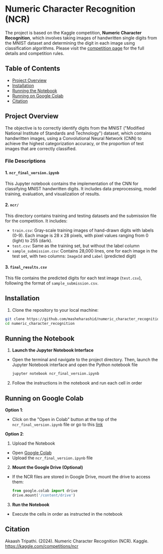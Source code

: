 # Numeric Character Recognition (NCR)

The project is based on the Kaggle competition, **Numeric Character Recognition**, which involves taking images of handwritten single digits from the MNIST dataset and determining the digit in each image using classification algorithms. Please visit the [competition page](https://www.kaggle.com/competitions/ncr) for the full details and competition rules. 

## Table of Contents

- [Project Overview](#project-overview)
- [Installation](#installation)
- [Running the Notebook](#running-the-notebook)
- [Running on Google Colab](#running-on-google-colab)
- [Citation](#citiation)

## Project Overview

The objective is to correctly identify digits from the MNIST ("Modified National Institute of Standards and Technology") dataset, which contains handwritten images, using a Convolutional Neural Network (CNN) to achieve the highest categorization accuracy, or the proportion of test images that are correctly classified. 

### File Descriptions

#### 1. `ncr_final_version.ipynb`
This Jupyter notebook contains the implementation of the CNN for classifying MNIST handwritten digits. It includes data preprocessing, model training, evaluation, and visualization of results.

#### 2. `ncr/`
This directory contains training and testing datasets and the submission file for the competition. It includes:
  - `train.csv`: Gray-scale training images of hand-drawn digits with labels (0-9). Each image is 28 x 28 pixels, with pixel values ranging from 0 (light) to 255 (dark).
  - `test.csv`: Same as the training set, but without the label column
  - `sample_submission.csv`: Contains 28,000 lines, one for each image in the test set, with two columns: `ImageId` and `Label` (predicted digit)

#### 3. `final_results.csv`
This file contains the predicted digits for each test image (`test.csv`), following the format of `sample_submission.csv`. 

## Installation 

1. Clone the repository to your local machine:
  ```bash
  git clone https://github.com/masheharashid/numeric_character_recognition.git
  cd numeric_character_recognition
  ```

## Running the Notebook

1. **Launch the Jupyter Notebook Interface**
- Open the terminal and navigate to the project directory. Then, launch the Jupyter Notebook interface and open the Python notebook file

   ```bash
  jupyter notebook ncr_final_version.ipynb
  ```
   
2. Follow the instructions in the notebook and run each cell in order

## Running on Google Colab

**Option 1**:
- Click on the "Open in Colab" button at the top of the `ncr_final_version.ipynb` file or go to this [link](https://colab.research.google.com/github/masheharashid/numeric_character_recognition/blob/master/ncr_final_version.ipynb)

**Option 2**: 
1. Upload the Notebook
- Open [Google Colab](https://colab.google/)
- Upload the `ncr_final_version.ipynb` file

2. **Mount the Google Drive (Optional)**
- If the NCR files are stored in Google Drive, mount the drive to access them:

    ```python
    from google.colab import drive
    drive.mount('/content/drive')
    ```

3. **Run the Notebook**
- Execute the cells in order as instructed in the notebook

## Citation 

Akaash Tripathi. (2024). Numeric Character Recognition (NCR). Kaggle. https://kaggle.com/competitions/ncr

  
